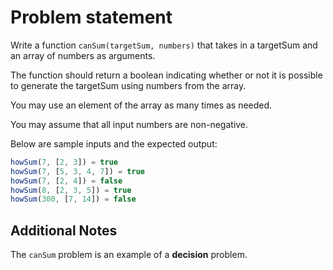 # Problem statement

Write a function `canSum(targetSum, numbers)` that takes in a targetSum and an array of numbers as arguments.

The function should return a boolean indicating whether or not it is possible to generate the targetSum using numbers
from the array.

You may use an element of the array as many times as needed.

You may assume that all input numbers are non-negative.

Below are sample inputs and the expected output:

```js
howSum(7, [2, 3]) = true 
howSum(7, [5, 3, 4, 7]) = true
howSum(7, [2, 4]) = false
howSum(8, [2, 3, 5]) = true
howSum(300, [7, 14]) = false
```

## Additional Notes

The `canSum` problem is an example of a **decision** problem.
